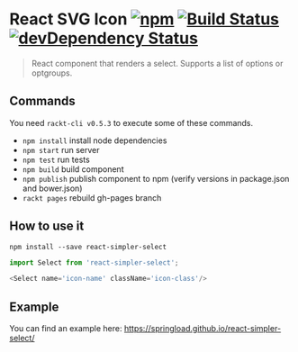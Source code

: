 # React SVG Icon [![npm](https://img.shields.io/npm/v/react-simpler-select.svg?style=flat-square)](https://www.npmjs.com/package/react-simpler-select) [![Build Status](https://travis-ci.org/springload/react-simpler-select.svg?branch=master)](https://travis-ci.org/springload/react-simpler-select) [![devDependency Status](https://david-dm.org/springload/react-simpler-select/dev-status.svg)](https://david-dm.org/springload/react-simpler-select#info=devDependencies)

> React component that renders a select. Supports a list of options or optgroups.

## Commands

You need `rackt-cli v0.5.3` to execute some of these commands.

- `npm install` install node dependencies
- `npm start` run server
- `npm test` run tests
- `npm build` build component
- `npm publish` publish component to npm (verify versions in package.json and bower.json)
- `rackt pages` rebuild gh-pages branch


## How to use it

`npm install --save react-simpler-select`

```js
import Select from 'react-simpler-select';

<Select name='icon-name' className='icon-class'/>
```

## Example

You can find an example here: https://springload.github.io/react-simpler-select/
